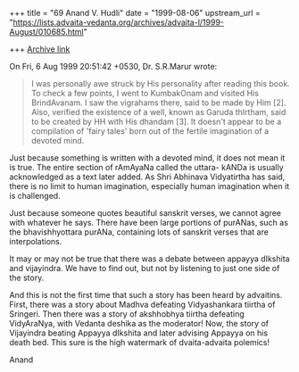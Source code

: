 +++
title = "69 Anand V. Hudli"
date = "1999-08-06"
upstream_url = "https://lists.advaita-vedanta.org/archives/advaita-l/1999-August/010685.html"

+++
[Archive link](https://lists.advaita-vedanta.org/archives/advaita-l/1999-August/010685.html)

On Fri, 6 Aug 1999 20:51:42 +0530, Dr. S.R.Marur <smarur at EASI.SOFT.NET>
wrote:

>
>  I was personally awe struck by His personality after reading this
>  book. To check a few points, I went to KumbakOnam and visited His
>  BrindAvanam. I saw the vigrahams there, said to be made by Him [2].
>  Also, verified the existence of a well, known as Garuda thIrtham,
>  said to be created by HH with His dhandam [3]. It doesn't appear to
>  be a compilation of 'fairy tales' born out of the fertile imagination
>  of a devoted mind.

 Just because something is written with a devoted mind, it does not
 mean it is true. The entire section of rAmAyaNa called the uttara-
 kANDa is usually acknowledged as a text later added. As Shri Abhinava
 Vidyatirtha has said, there is no limit to human imagination,
 especially human imagination when it is challenged.

 Just because someone quotes beautiful sanskrit verses, we cannot
 agree with whatever he says. There have been large portions of
 purANas, such as the bhavishhyottara purANa, containing lots of sanskrit
 verses that are interpolations.

 It may or may not be true that there was a debate between appayya
 dIkshita and vijayindra. We have to find out, but not by listening to
 just one side of the story.

 And this is not the first time that such a story has been heard by
 advaitins. First, there was a story about Madhva defeating Vidyashankara
 tiirtha of Sringeri. Then there was a story of akshhobhya tiirtha
 defeating VidyAraNya, with Vedanta deshika as the moderator! Now, the
 story of Vijayindra beating Appayya dIkshita and later advising
 Appayya on his death bed. This sure is the high watermark of
 dvaita-advaita polemics!

 Anand

